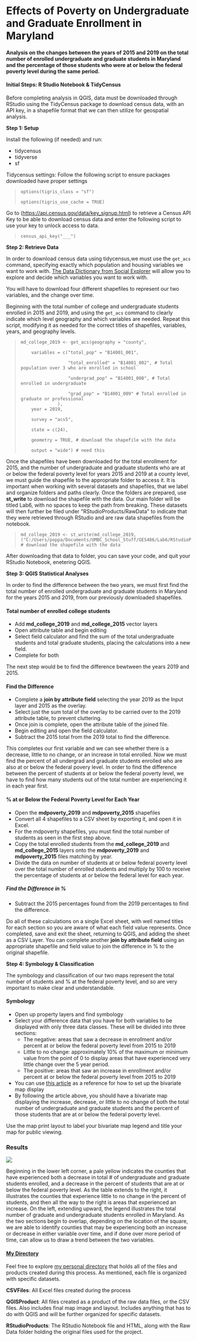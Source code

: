 
# Effects of Poverty on Undergraduate and Graduate Enrollment in Maryland 
#### Analysis on the changes between the years of 2015 and 2019 on the total number of enrolled undergraduate and graduate students in Maryland and the percentage of those students who were at or below the federal poverty level during the same period. 

#### Initial Steps: R Studio Notebook & TidyCensus
Before completing analysis in QGIS, data must be downloaded through RStudio using the TidyCensus package to download census data, with an API key, in a shapefile format that we can then utilize for geospatial analysis. 

**Step 1: Setup**

Install the following (if needed) and run:

* tidycensus
* tidyverse
* sf

Tidycensus settings: Follow the following script to ensure packages downloaded have proper settings

>     options(tigris_class = "sf")
>  
>     options(tigris_use_cache = TRUE)

Go to (https://api.census.gov/data/key_signup.html) to retrieve a Census API Key to be able to download census data and enter the following script to use your key to unlock access to data. 

>     census_api_key("___")

**Step 2: Retrieve Data**

In order to download census data using tidycensus,we must use the `get_acs` command, specifying exactly which population and housing variables we want to work with. [The Data Dictionary from Social Explorer](https://www.socialexplorer.com/data/ACS2019_5yr/metadata/?ds=ACS19_5yr) will allow you to explore and decide which variables you want to work with. 

You will have to download four different shapefiles to represent our two variables, and the change over time. 

Beginning with the total number of college and undergraduate students enrolled in 2015 and 2019, and using the `get_acs` command to clearly indicate which level geography and which variables are needed. Repeat this script, modifying it as needed for the correct titles of shapefiles, variables, years, and geography levels. 

>     md_college_2019 <- get_acs(geography = "county", 
> 
>         variables = c("total_pop" = "B14001_001",
> 
>                       "total_enrolled" = "B14001_002", # Total population over 3 who are enrolled in school
>                   
>                       "undergrad_pop" = "B14001_008", # Total enrolled in undergraduate
>                   
>                       "grad_pop" = "B14001_009" # Total enrolled in graduate or professional
>                   ), 
>         year = 2019,
>     
>         survey = "acs5",
>     
>         state = c(24), 
>     
>         geometry = TRUE, # download the shapefile with the data
>     
>         output = "wide") # need this
>     

Once the shapefiles have been downloaded for the total enrollment for 2015, and the number of undergraduate and graduate students who are at or below the federal poverty level for years 2015 and 2019 at a county level, we must guide the shapefile to the appropriate folder to access it. It is important when working with several datasets and shapefiles, that we label and organize folders and paths clearly. Once the folders are prepared, use **st_write** to download the shapefile with the data. Our main folder will be titled Lab6, with no spaces to keep the path from breaking. These datasets will then further be filed under "RStudioProducts/RawData" to indicate that they were retrieved through RStudio and are raw data shapefiles from the notebook. 

>     md_college_2019 <- st_write(md_college_2019,("C:/Users/poppa/Documents/UMBC_School_Stuff/GES486/Lab6/RStudioProducts/md_college_2019.shp")) # download the shapefile with the data
>     

After downloading that data to folder, you can save your code, and quit your RStudio Notebook, enetering QGIS.

**Step 3: QGIS Statistical Analyses**

In order to find the difference between the two years, we must first find the total number of enrolled undergraduate and graduate students in Maryland for the years 2015 and 2019, from our previously downloaded shapefiles. 

#### Total number of enrolled college students

* Add **md_college_2019** and **md_college_2015** vector layers
* Open attribute table and begin editing
* Select field calculator and find the sum of the total undergraduate students and total graduate students, placing the calculations into a new field. 
* Complete for both

The next step would be to find the difference bewtween the years 2019 and 2015.

#### Find the Difference

* Complete a **join by attribute field** selecting the year 2019 as the Input layer and 2015 as the overlay. 
* Select just the sum total of the overlay to be carried over to the 2019 attribute table, to prevent cluttering.
* Once join is complete, open the attribute table of the joined file. 
* Begin editing and open the field calculator. 
* Subtract the 2015 total from the 2019 total to find the difference. 

This completes our first variable and we can see whether there is a decrease, little to no change, or an increase in total enrolled. Now we must find the percent of all undergrad and graduate students enrolled who are also at or below the federal povery level. In order to find the difference between the percent of students at or below the federal poverty level, we have to find how many students out of the total number are experiencing it in each year first. 

#### % at or Below the Federal Poverty Level for Each Year

* Open the **mdpoverty_2019** and **mdpoverty_2015** shapefiles 
* Convert all 4 shapefiles to a CSV sheet by exporting it, and open it in Excel.
* For the mdpoverty shapefiles, you must find the total number of students as seen in the first step above. 
* Copy the total enrolled students from the **md_college_2019** and **md_college_2015** layers onto the **mdpoverty_2019** and **mdpoverty_2015** files matching by year. 
* Divide the data on number of students at or below federal poverty level over the total number of enrolled students and multiply by 100 to receive the percentage of students at or below the federal level for each year. 

##### Find the Difference in %

* Subtract the 2015 percentages found from the 2019 percentages to find the difference.

Do all of these calculations on a single Excel sheet, with well named titles for each section so you are aware of what each field value represents. Once completed, save and exit the sheet, returning to QGIS, and adding the sheet as a CSV Layer. You can complete another **join by attribute field** using an appropriate shapefile and field value to join the difference in % to the original shapefile. 

**Step 4: Symbology & Classification**

The symbology and classification of our two maps represent the total number of students and % at the federal poverty level, and so are very important to make clear and understandable. 

#### Symbology

* Open up property layers and find symbology 
* Select your difference data that you have for both variables to be displayed with only three data classes. These will be divided into three sections:
  * The negative: areas that saw a decrease in enrollment and/or percent at or below the federal poverty level from 2015 to 2019
  * Little to no change: approximately 10% of the maximum or minimum value from the point of 0 to display areas that have experienced very little change over the 5 year period. 
  * The positive: areas that saw an increase in enrollment and/or percent at or below the federal poverty level from 2015 to 2019
* You can use [this article](https://bnhr.xyz/2019/09/15/bivariate-choropleths-in-qgis.html) as a reference for how to set up the bivariate map display
* By following the article above, you should have a bivariate map displaying the increase, decrease, or little to no change of both the total number of undergraduate and graduate students and the percent of those students that are at or below the federal poverty level. 

Use the map print layout to label your bivariate map legend and title your map for public viewing. 

### Results

<img src="images/lab6bivariatepdf.pdf"/>

Beginning in the lower left corner, a pale yellow indicates the counties that have experienced both a decrease in total # of undergraduate and graduate students enrolled, and a decrease in the percent of students that are at or below the federal poverty level. As the table extends to the right, it illustrates the counties that experience little to no change in the percent of students, and then all the way to the right is areas that experienced an increase. On the left, extending upward, the legend illustrates the total number of graduate and undergraduate students enrolled in Maryland. As the two sections begin to overlap, depending on the location of the square, we are able to identify counties that may be experiencing both an increase or decrease in either variable over time, and if done over more period of time, can allow us to draw a trend between the two variables. 

#### [My Directory](https://github.com/sarahqj9/sarahqj9.github.io/tree/master/lab_6)

Feel free to explore [my personal directory](https://github.com/sarahqj9/sarahqj9.github.io/tree/master/lab_6) that holds all of the files and products created during this process. As mentioned, each file is organized with specific datasets. 

**CSVFiles**: All Excel files created during the process

**QGISProduct**: All files created as a product of the raw data files, or the CSV files. Also includes final map image and layout. Includes anything that has to do with QGIS and will be further organized for specific datasets.

**RStudioProducts**: The RStudio Notebook file and HTML, along with the Raw Data folder holding the original files used for the project. 

